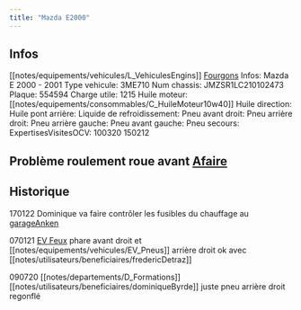 ```yaml
---
title: "Mazda E2000"
---
```


## Infos
[[notes/equipements/vehicules/L_VehiculesEngins]] [Fourgons](notes/equipements/vehicules/C_Fourgons.md)
Infos: Mazda E 2000 - 2001
Type vehicule: 3ME710
Num chassis: JMZSR1LC210102473
Plaque: 554594
Charge utile: 1215
Huile moteur: [[notes/equipements/consommables/C_HuileMoteur10w40]]
Huile direction:
Huile pont arrière:
Liquide de refroidissement:
Pneu avant droit:
Pneu arrière droit:
Pneu arrière gauche:
Pneu avant gauche:
Pneu secours:
ExpertisesVisitesOCV: 100320 150212

## Problème roulement roue avant [Afaire](notes/statut/Afaire.md) 

## Historique
170122 Dominique va faire contrôler les fusibles du chauffage au [garageAnken](notes/equipements/vehicules/garageAnken.md)

070121 [EV Feux](notes/equipements/vehicules/EV_Feux.md) phare avant droit et [[notes/equipements/vehicules/EV_Pneus]] arrière droit ok avec [[notes/utilisateurs/beneficiaires/fredericDetraz]]

090720 [[notes/departements/D_Formations]] [[notes/utilisateurs/beneficiaires/dominiqueByrde]] juste pneu arrière droit regonflé